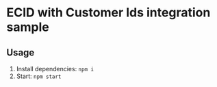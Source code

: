 # ECID with Customer Ids integration sample

## Usage
1. Install dependencies: `npm i`
2. Start: `npm start`

